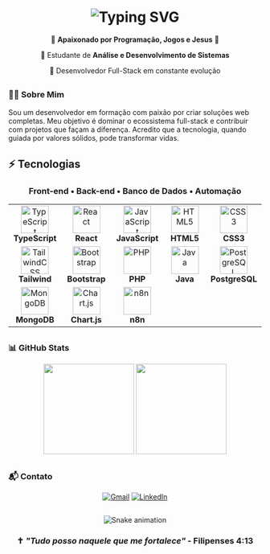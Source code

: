 <h1 align="center">
  <img src="https://readme-typing-svg.herokuapp.com?font=Fira+Code&size=32&duration=2800&pause=2000&color=2E9EF7&center=true&vCenter=true&width=940&lines=Ol%C3%A1%2C+eu+sou+o+Israel+%F0%9F%91%8B;Full-Stack+Developer+%F0%9F%9A%80;Estudante+de+ADS+%F0%9F%93%9A" alt="Typing SVG" />
</h1>

<div align="center">
  
  🤠 **Apaixonado por Programação, Jogos e Jesus** 📖
  
  📓 Estudante de **Análise e Desenvolvimento de Sistemas**
  
  🚀 Desenvolvedor Full-Stack em constante evolução
  
</div>

##

### 👨‍💻 Sobre Mim

Sou um desenvolvedor em formação com paixão por criar soluções web completas. Meu objetivo é dominar o ecossistema full-stack e contribuir com projetos que façam a diferença. Acredito que a tecnologia, quando guiada por valores sólidos, pode transformar vidas.

##

## ⚡ Tecnologias

<div align="center">

### Front-end • Back-end • Banco de Dados • Automação

<table>
  <tr>
    <td align="center" width="100">
      <img src="https://cdn.jsdelivr.net/gh/devicons/devicon/icons/typescript/typescript-original.svg" width="55" height="55" mt="10px" alt="TypeScript" />
      <br><b>TypeScript</b>
    </td>
    <td align="center" width="100">
      <img src="https://cdn.jsdelivr.net/gh/devicons/devicon/icons/react/react-original.svg" width="55" height="55" alt="React" />
      <br><b>React</b>
    </td>
    <td align="center" width="100">
      <img src="https://cdn.jsdelivr.net/gh/devicons/devicon/icons/javascript/javascript-original.svg" width="55" height="55" alt="JavaScript" />
      <br><b>JavaScript</b>
    </td>
    <td align="center" width="100">
      <img src="https://cdn.jsdelivr.net/gh/devicons/devicon/icons/html5/html5-original.svg" width="55" height="55" alt="HTML5" />
      <br><b>HTML5</b>
    </td>
    <td align="center" width="100">
      <img src="https://cdn.jsdelivr.net/gh/devicons/devicon/icons/css3/css3-original.svg" width="55" height="55" alt="CSS3" />
      <br><b>CSS3</b>
    </td>
  </tr>
  <tr>
    <td align="center" width="100">
      <img src="https://cdn.jsdelivr.net/gh/devicons/devicon/icons/tailwindcss/tailwindcss-original.svg" width="55" height="55" alt="TailwindCSS" />
      <br><b>Tailwind</b>
    </td>
    <td align="center" width="100">
      <img src="https://cdn.jsdelivr.net/gh/devicons/devicon/icons/bootstrap/bootstrap-original.svg" width="55" height="55" alt="Bootstrap" />
      <br><b>Bootstrap</b>
    </td>
    <td align="center" width="100">
      <img src="https://cdn.jsdelivr.net/gh/devicons/devicon/icons/php/php-original.svg" width="55" height="55" alt="PHP" />
      <br><b>PHP</b>
    </td>
    <td align="center" width="100">
      <img src="https://cdn.jsdelivr.net/gh/devicons/devicon/icons/java/java-original.svg" width="55" height="55" alt="Java" />
      <br><b>Java</b>
    </td>
    <td align="center" width="100">
      <img src="https://cdn.jsdelivr.net/gh/devicons/devicon/icons/postgresql/postgresql-original.svg" width="55" height="55" alt="PostgreSQL" />
      <br><b>PostgreSQL</b>
    </td>
  </tr>
  <tr>
    <td align="center" width="100">
      <img src="https://cdn.jsdelivr.net/gh/devicons/devicon/icons/mongodb/mongodb-original.svg" width="55" height="55" alt="MongoDB" />
      <br><b>MongoDB</b>
    </td>
    <td align="center" width="100">
      <img src="https://www.chartjs.org/media/logo-title.svg" width="55" height="55" alt="Chart.js" />
      <br><b>Chart.js</b>
    </td>
    <td align="center" width="100">
      <img src="https://cdn.simpleicons.org/n8n" width="55" height="55" alt="n8n" />
      <br><b>n8n</b>
    </td>
  </tr>
</table>

</div>

##

### 📊 GitHub Stats

<div align="center">
   <img height="180em" src="https://github-readme-stats.vercel.app/api?username=israelkg&show_icons=true&theme=tokyonight&include_all_commits=true&count_private=true"/>
   <img height="180em" src="https://github-readme-stats.vercel.app/api/top-langs/?username=israelkg&layout=compact&langs_count=6&theme=tokyonight"/>
</div>

##

### 📬 Contato
<div align="center">
  
  [![Gmail](https://img.shields.io/badge/-israeldev.net@gmail.com-c14438?style=for-the-badge&logo=Gmail&logoColor=white)](mailto:israeldev.net@gmail.com)
  [![LinkedIn](https://img.shields.io/badge/LinkedIn-Israel%20Gon%C3%A7alves%20Medeiros-0077B5?style=for-the-badge&logo=linkedin&logoColor=white)](https://www.linkedin.com/in/israel-dev-fullstack/)

</div>

##

<div align="center">
  
  ![Snake animation](https://github.com/israelkg/israelkg/blob/output/github-contribution-grid-snake.svg)
  
  ### ✝️ *"Tudo posso naquele que me fortalece"* - Filipenses 4:13
</div>
